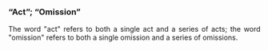### “Act”; “Omission”
<div style="text-align: justify">

The word "act" refers to both a single act and a series of acts; the word "omission" refers to both a single omission and a series of omissions.

</div>
